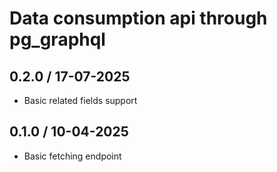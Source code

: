 # Data consumption api through pg_graphql

## 0.2.0 / 17-07-2025

- Basic related fields support

## 0.1.0 / 10-04-2025

- Basic fetching endpoint
